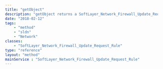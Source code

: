 ```yaml
---
title: "getObject"
description: "getObject returns a SoftLayer_Network_Firewall_Update_Request_Rule object. You can only get historical objects for servers attached to your account that have a network firewall enabled. createObject inserts a new SoftLayer_Network_Firewall_Update_Request_Rule object. Use the SoftLayer_Network_Firewall_Update_Request to create groups of rules for an update request. "
date: "2018-02-12"
tags:
    - "method"
    - "sldn"
    - "Network"
classes:
    - "SoftLayer_Network_Firewall_Update_Request_Rule"
type: "reference"
layout: "method"
mainService : "SoftLayer_Network_Firewall_Update_Request_Rule"
---
```

